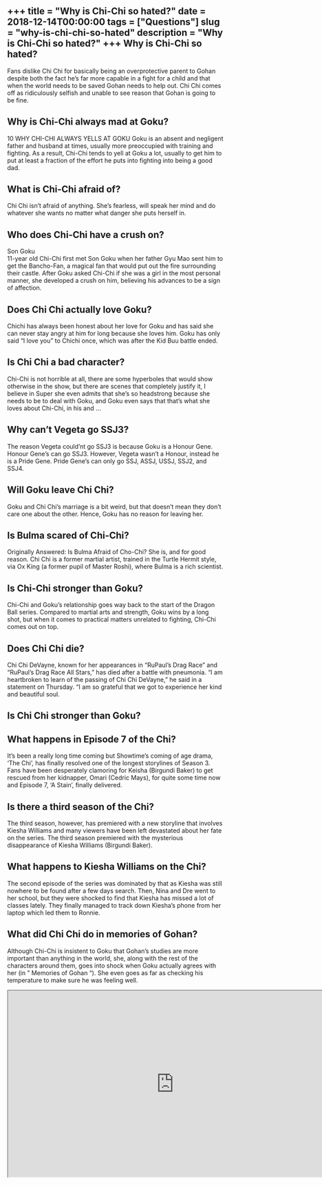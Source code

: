 +++
title = "Why is Chi-Chi so hated?"
date = 2018-12-14T00:00:00
tags = ["Questions"]
slug = "why-is-chi-chi-so-hated"
description = "Why is Chi-Chi so hated?"
+++
Why is Chi-Chi so hated?
------------------------

Fans dislike Chi Chi for basically being an overprotective parent to Gohan despite both the fact he’s far more capable in a fight for a child and that when the world needs to be saved Gohan needs to help out. Chi Chi comes off as ridiculously selfish and unable to see reason that Gohan is going to be fine.

Why is Chi-Chi always mad at Goku?
----------------------------------

10 WHY CHI-CHI ALWAYS YELLS AT GOKU Goku is an absent and negligent father and husband at times, usually more preoccupied with training and fighting. As a result, Chi-Chi tends to yell at Goku a lot, usually to get him to put at least a fraction of the effort he puts into fighting into being a good dad.

What is Chi-Chi afraid of?
--------------------------

Chi Chi isn’t afraid of anything. She’s fearless, will speak her mind and do whatever she wants no matter what danger she puts herself in.

Who does Chi-Chi have a crush on?
---------------------------------

Son Goku  
11-year old Chi-Chi first met Son Goku when her father Gyu Mao sent him to get the Bancho-Fan, a magical fan that would put out the fire surrounding their castle. After Goku asked Chi-Chi if she was a girl in the most personal manner, she developed a crush on him, believing his advances to be a sign of affection.

Does Chi Chi actually love Goku?
--------------------------------

Chichi has always been honest about her love for Goku and has said she can never stay angry at him for long because she loves him. Goku has only said “I love you” to Chichi once, which was after the Kid Buu battle ended.

Is Chi Chi a bad character?
---------------------------

Chi-Chi is not horrible at all, there are some hyperboles that would show otherwise in the show, but there are scenes that completely justify it, I believe in Super she even admits that she’s so headstrong because she needs to be to deal with Goku, and Goku even says that that’s what she loves about Chi-Chi, in his and …

Why can’t Vegeta go SSJ3?
-------------------------

The reason Vegeta could’nt go SSJ3 is because Goku is a Honour Gene. Honour Gene’s can go SSJ3. However, Vegeta wasn’t a Honour, instead he is a Pride Gene. Pride Gene’s can only go SSJ, ASSJ, USSJ, SSJ2, and SSJ4.

Will Goku leave Chi Chi?
------------------------

Goku and Chi Chi’s marriage is a bit weird, but that doesn’t mean they don’t care one about the other. Hence, Goku has no reason for leaving her.

Is Bulma scared of Chi-Chi?
---------------------------

Originally Answered: Is Bulma Afraid of Cho-Chi? She is, and for good reason. Chi Chi is a former martial artist, trained in the Turtle Hermit style, via Ox King (a former pupil of Master Roshi), where Bulma is a rich scientist.

Is Chi-Chi stronger than Goku?
------------------------------

Chi-Chi and Goku’s relationship goes way back to the start of the Dragon Ball series. Compared to martial arts and strength, Goku wins by a long shot, but when it comes to practical matters unrelated to fighting, Chi-Chi comes out on top.

Does Chi Chi die?
-----------------

Chi Chi DeVayne, known for her appearances in “RuPaul’s Drag Race” and “RuPaul’s Drag Race All Stars,” has died after a battle with pneumonia. “I am heartbroken to learn of the passing of Chi Chi DeVayne,” he said in a statement on Thursday. “I am so grateful that we got to experience her kind and beautiful soul.

Is Chi Chi stronger than Goku?
------------------------------

What happens in Episode 7 of the Chi?
-------------------------------------

It’s been a really long time coming but Showtime’s coming of age drama, ‘The Chi’, has finally resolved one of the longest storylines of Season 3. Fans have been desperately clamoring for Keisha (Birgundi Baker) to get rescued from her kidnapper, Omari (Cedric Mays), for quite some time now and Episode 7, ‘A Stain’, finally delivered.

Is there a third season of the Chi?
-----------------------------------

The third season, however, has premiered with a new storyline that involves Kiesha Williams and many viewers have been left devastated about her fate on the series. The third season premiered with the mysterious disappearance of Kiesha Williams (Birgundi Baker).

What happens to Kiesha Williams on the Chi?
-------------------------------------------

The second episode of the series was dominated by that as Kiesha was still nowhere to be found after a few days search. Then, Nina and Dre went to her school, but they were shocked to find that Kiesha has missed a lot of classes lately. They finally managed to track down Kiesha’s phone from her laptop which led them to Ronnie.

What did Chi Chi do in memories of Gohan?
-----------------------------------------

Although Chi-Chi is insistent to Goku that Gohan’s studies are more important than anything in the world, she, along with the rest of the characters around them, goes into shock when Goku actually agrees with her (in ” Memories of Gohan “). She even goes as far as checking his temperature to make sure he was feeling well.

<iframe allow="accelerometer; autoplay; clipboard-write; encrypted-media; gyroscope; picture-in-picture" allowfullscreen="" class="__youtube_prefs__  epyt-is-override  no-lazyload" data-no-lazy="1" data-origheight="433" data-origwidth="770" data-skipgform_ajax_framebjll="" height="433" id="_ytid_62295" loading="lazy" src="https://www.youtube.com/embed/chXsLtHqfdM?enablejsapi=1&autoplay=0&cc_load_policy=0&cc_lang_pref=&iv_load_policy=1&loop=0&modestbranding=0&rel=1&fs=1&playsinline=0&autohide=2&theme=dark&color=red&controls=1&" title="YouTube player" width="770"></iframe>